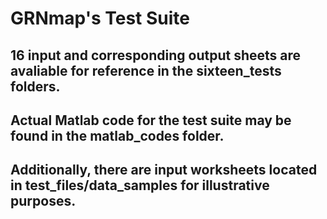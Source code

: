 # GRNmap's Test Suite

## 16 input and corresponding output sheets are avaliable for reference in the sixteen_tests folders.

## Actual Matlab code for the test suite may be found in the matlab_codes folder.

## Additionally, there are input worksheets located in test_files/data_samples for illustrative purposes.

